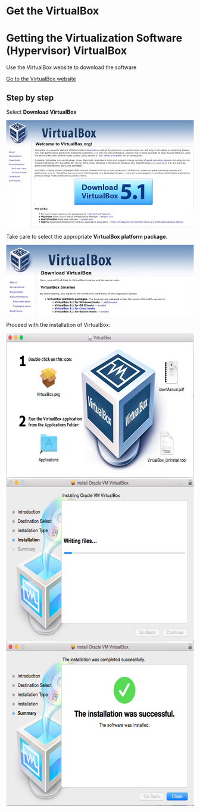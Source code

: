 # Get the VirtualBox

# Getting the Virtualization Software (Hypervisor) VirtualBox


Use the VirtualBox website to download the software

<a href="https://www.virtualbox.org/" target="_blank"> Go to the VirtualBox website</a>


## Step by step 

Select **Download VirtualBox**
 
 ![](NewPictures/VB5.1.jpg)

Take care to select the appropriate **VirtualBox platform package**.


![](NewPictures/DownloadVB.jpg)
 
  


Proceed with the installation of VirtualBox:

<img src="./pictures/Screenshot_2015-02-02_22.34.19.png" width="674" height="388" />
<img src="./pictures/Screenshot_2015-02-02_22.36.23.png" width="620" height="438" />
<img src="./pictures/Screenshot_2015-02-02_22.37.05.png" width="620" height="439" />


